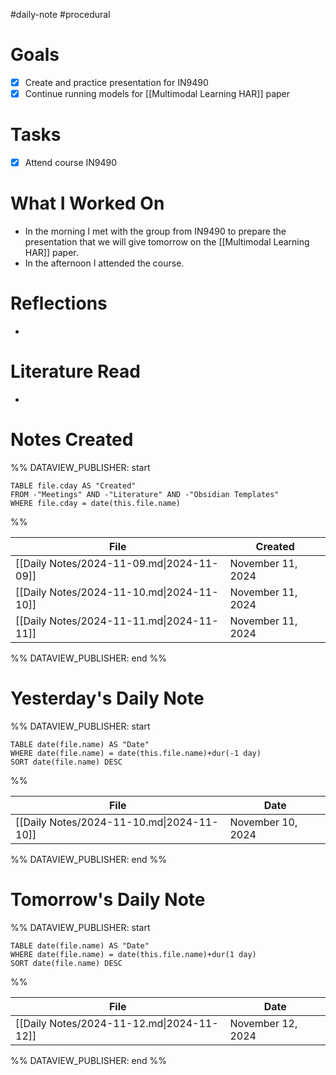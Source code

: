 #daily-note #procedural 

# Goals

- [x] Create and practice presentation for IN9490
- [x] Continue running models for [[Multimodal Learning HAR]] paper

# Tasks

- [x] Attend course IN9490

# What I Worked On

- In the morning I met with the group from IN9490 to prepare the presentation that we will give tomorrow on the [[Multimodal Learning HAR]] paper.
- In the afternoon I attended the course.

# Reflections

- 

# Literature Read

- 

# Notes Created


%% DATAVIEW_PUBLISHER: start
```dataview
TABLE file.cday AS "Created"
FROM -"Meetings" AND -"Literature" AND -"Obsidian Templates"
WHERE file.cday = date(this.file.name)
```
%%

| File                                      | Created           |
| ----------------------------------------- | ----------------- |
| [[Daily Notes/2024-11-09.md\|2024-11-09]] | November 11, 2024 |
| [[Daily Notes/2024-11-10.md\|2024-11-10]] | November 11, 2024 |
| [[Daily Notes/2024-11-11.md\|2024-11-11]] | November 11, 2024 |

%% DATAVIEW_PUBLISHER: end %%

# Yesterday's Daily Note

%% DATAVIEW_PUBLISHER: start
```dataview
TABLE date(file.name) AS "Date"
WHERE date(file.name) = date(this.file.name)+dur(-1 day)
SORT date(file.name) DESC
```
%%

| File                                      | Date              |
| ----------------------------------------- | ----------------- |
| [[Daily Notes/2024-11-10.md\|2024-11-10]] | November 10, 2024 |

%% DATAVIEW_PUBLISHER: end %%
# Tomorrow's Daily Note

%% DATAVIEW_PUBLISHER: start
```dataview
TABLE date(file.name) AS "Date"
WHERE date(file.name) = date(this.file.name)+dur(1 day)
SORT date(file.name) DESC
```
%%

| File                                      | Date              |
| ----------------------------------------- | ----------------- |
| [[Daily Notes/2024-11-12.md\|2024-11-12]] | November 12, 2024 |

%% DATAVIEW_PUBLISHER: end %%



